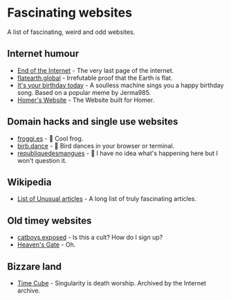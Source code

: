 # Fascinating websites
A list of fascinating, weird and odd websites.

## Internet humour
* [End of the Internet](http://endoftheinternet.com/) - The very last page of the internet.
* [flatearth.global](flatearth.global) - Irrefutable proof that the Earth is flat.
* [It's your birthday today](https://itsyourbirthday.today/) - A soulless machine sings you a happy birthday song. Based on a popular meme by Jerma985.
* [Homer's Website](https://homers-webpage.vercel.app/) - The Website built for Homer.

## Domain hacks and single use websites
* [froggi.es](froggi.es) - 🐸 Cool frog.
* [birb.dance](birb.dance) - 🦜 Bird dances in your browser or terminal.
* [republiquedesmangues](http://www.republiquedesmangues.fr/) - 🥭 I have no idea what's happening here but I won't question it.

## Wikipedia
* [List of Unusual articles](https://en.wikipedia.org/wiki/Wikipedia:Unusual_articles) - A long list of truly fascinating articles.

## Old timey websites
* [catboys.exposed](https://catboys.exposed/) - Is this a cult? How do I sign up?
* [Heaven's Gate](https://www.heavensgate.com/) - Oh.

## Bizzare land
* [Time Cube](http://web.archive.org/web/20160112000701/http://www.timecube.com/) - Singularity is death worship. Archived by the Internet archive.
